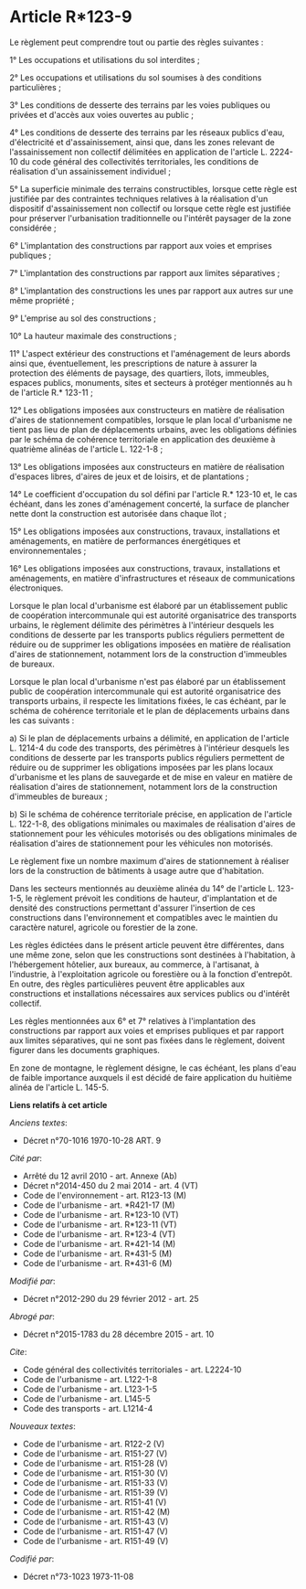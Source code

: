 # Article R*123-9

Le règlement peut comprendre tout ou partie des règles suivantes : 

1° Les occupations et utilisations du sol interdites ; 

2° Les occupations et utilisations du sol soumises à des conditions particulières ; 

3° Les conditions de desserte des terrains par les voies publiques ou privées et d'accès aux voies ouvertes au public ; 

4° Les conditions de desserte des terrains par les réseaux publics d'eau, d'électricité et d'assainissement, ainsi que, dans
les zones relevant de l'assainissement non collectif délimitées en application de l'article L. 2224-10 du code général des
collectivités territoriales, les conditions de réalisation d'un assainissement individuel ; 

5° La superficie minimale des terrains constructibles, lorsque cette règle est justifiée par des contraintes techniques
relatives à la réalisation d'un dispositif d'assainissement non collectif ou lorsque cette règle est justifiée pour préserver
l'urbanisation traditionnelle ou l'intérêt paysager de la zone considérée ; 

6° L'implantation des constructions par rapport aux voies et emprises publiques ; 

7° L'implantation des constructions par rapport aux limites séparatives ; 

8° L'implantation des constructions les unes par rapport aux autres sur une même propriété ; 

9° L'emprise au sol des constructions ; 

10° La hauteur maximale des constructions ; 

11° L'aspect extérieur des constructions et l'aménagement de leurs abords ainsi que, éventuellement, les prescriptions de
nature à assurer la protection des éléments de paysage, des quartiers, îlots, immeubles, espaces publics, monuments, sites et
secteurs à protéger mentionnés au h de l'article R.* 123-11 ; 

12° Les obligations imposées aux constructeurs en matière de réalisation d'aires de stationnement compatibles, lorsque le
plan local d'urbanisme ne tient pas lieu de plan de déplacements urbains, avec les obligations définies par le schéma de
cohérence territoriale en application des deuxième à quatrième alinéas de l'article L. 122-1-8 ; 

13° Les obligations imposées aux constructeurs en matière de réalisation d'espaces libres, d'aires de jeux et de loisirs, et
de plantations ; 

14° Le coefficient d'occupation du sol défini par l'article R.* 123-10 et, le cas échéant, dans les zones d'aménagement
concerté, la surface de plancher nette dont la construction est autorisée dans chaque îlot ; 

15° Les obligations imposées aux constructions, travaux, installations et aménagements, en matière de performances
énergétiques et environnementales ; 

16° Les obligations imposées aux constructions, travaux, installations et aménagements, en matière d'infrastructures et
réseaux de communications électroniques. 

Lorsque le plan local d'urbanisme est élaboré par un établissement public de coopération intercommunale qui est autorité
organisatrice des transports urbains, le règlement délimite des périmètres à l'intérieur desquels les conditions de desserte
par les transports publics réguliers permettent de réduire ou de supprimer les obligations imposées en matière de réalisation
d'aires de stationnement, notamment lors de la construction d'immeubles de bureaux. 

Lorsque le plan local d'urbanisme n'est pas élaboré par un établissement public de coopération intercommunale qui est
autorité organisatrice des transports urbains, il respecte les limitations fixées, le cas échéant, par le schéma de cohérence
territoriale et le plan de déplacements urbains dans les cas suivants : 

a) Si le plan de déplacements urbains a délimité, en application de l'article L. 1214-4 du code des transports, des
périmètres à l'intérieur desquels les conditions de desserte par les transports publics réguliers permettent de réduire ou de
supprimer les obligations imposées par les plans locaux d'urbanisme et les plans de sauvegarde et de mise en valeur en
matière de réalisation d'aires de stationnement, notamment lors de la construction d'immeubles de bureaux ; 

b) Si le schéma de cohérence territoriale précise, en application de l'article L. 122-1-8, des obligations minimales ou
maximales de réalisation d'aires de stationnement pour les véhicules motorisés ou des obligations minimales de réalisation
d'aires de stationnement pour les véhicules non motorisés. 

Le règlement fixe un nombre maximum d'aires de stationnement à réaliser lors de la construction de bâtiments à usage autre
que d'habitation. 

Dans les secteurs mentionnés au deuxième alinéa du 14° de l'article L. 123-1-5, le règlement prévoit les conditions de
hauteur, d'implantation et de densité des constructions permettant d'assurer l'insertion de ces constructions dans
l'environnement et compatibles avec le maintien du caractère naturel, agricole ou forestier de la zone. 

Les règles édictées dans le présent article peuvent être différentes, dans une même zone, selon que les constructions sont
destinées à l'habitation, à l'hébergement hôtelier, aux bureaux, au commerce, à l'artisanat, à l'industrie, à l'exploitation
agricole ou forestière ou à la fonction d'entrepôt. En outre, des règles particulières peuvent être applicables aux
constructions et installations nécessaires aux services publics ou d'intérêt collectif. 

Les règles mentionnées aux 6° et 7° relatives à l'implantation des constructions par rapport aux voies et emprises publiques
et par rapport aux limites séparatives, qui ne sont pas fixées dans le règlement, doivent figurer dans les documents
graphiques. 

En zone de montagne, le règlement désigne, le cas échéant, les plans d'eau de faible importance auxquels il est décidé de
faire application du huitième alinéa de l'article L. 145-5.

**Liens relatifs à cet article**

_Anciens textes_:

  - Décret n°70-1016 1970-10-28 ART. 9

_Cité par_:

  - Arrêté du 12 avril 2010 - art. Annexe (Ab)
  - Décret n°2014-450 du 2 mai 2014 - art. 4 (VT)
  - Code de l'environnement - art. R123-13 (M)
  - Code de l'urbanisme - art. *R421-17 (M)
  - Code de l'urbanisme - art. R*123-10 (VT)
  - Code de l'urbanisme - art. R*123-11 (VT)
  - Code de l'urbanisme - art. R*123-4 (VT)
  - Code de l'urbanisme - art. R*421-14 (M)
  - Code de l'urbanisme - art. R*431-5 (M)
  - Code de l'urbanisme - art. R*431-6 (M)

_Modifié par_:

  - Décret n°2012-290 du 29 février 2012 - art. 25

_Abrogé par_:

  - Décret n°2015-1783 du 28 décembre 2015 - art. 10

_Cite_:

  - Code général des collectivités territoriales - art. L2224-10
  - Code de l'urbanisme - art. L122-1-8
  - Code de l'urbanisme - art. L123-1-5
  - Code de l'urbanisme - art. L145-5
  - Code des transports - art. L1214-4

_Nouveaux textes_:

  - Code de l'urbanisme - art. R122-2 (V)
  - Code de l'urbanisme - art. R151-27 (V)
  - Code de l'urbanisme - art. R151-28 (V)
  - Code de l'urbanisme - art. R151-30 (V)
  - Code de l'urbanisme - art. R151-33 (V)
  - Code de l'urbanisme - art. R151-39 (V)
  - Code de l'urbanisme - art. R151-41 (V)
  - Code de l'urbanisme - art. R151-42 (M)
  - Code de l'urbanisme - art. R151-43 (V)
  - Code de l'urbanisme - art. R151-47 (V)
  - Code de l'urbanisme - art. R151-49 (V)

_Codifié par_:

  - Décret n°73-1023 1973-11-08
